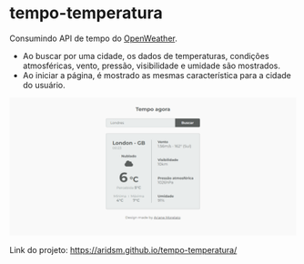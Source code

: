 # tempo-temperatura

Consumindo API de tempo do [OpenWeather](https://openweathermap.org/api).

- Ao buscar por uma cidade, os dados de temperaturas, condições atmosféricas, vento, pressão, visibilidade e umidade são mostrados. 
- Ao iniciar a página, é mostrado as mesmas característica para a cidade do usuário.
 
 ![Página do website](https://github.com/aridsm/tempo-temperatura/blob/main/page.png)

Link do projeto: https://aridsm.github.io/tempo-temperatura/
